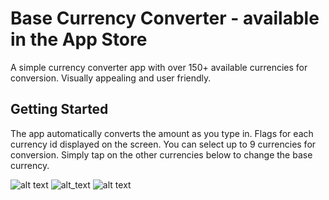 
# Base Currency Converter - available in the App Store

A simple currency converter app with over 150+ available currencies for conversion. Visually appealing and user friendly.


## Getting Started

The app automatically converts the amount as you type in. Flags for each currency id displayed on the screen. You can select up to 9 currencies for conversion. Simply tap on the other currencies below to change the base currency.


![alt text](http://i.imgur.com/qXDpHfQm.png)
![alt_text](http://i.imgur.com/IABJ5drm.png)
![alt text](http://i.imgur.com/7TD3dMZm.png)

